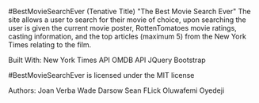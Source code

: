 #BestMovieSearchEver
(Tenative Title) "The Best Movie Search Ever"
The site allows a user to search for their movie of choice, upon searching the user is given the current movie poster, RottenTomatoes movie ratings, casting information, and the top articles (maximum 5) from the New York Times relating to the film.

Built With: 
New York Times API
OMDB API 
JQuery 
Bootstrap 

#BestMovieSearchEver is licensed under the MIT license

Authors:
Joan Verba
Wade Darsow
Sean FLick
Oluwafemi Oyedeji
